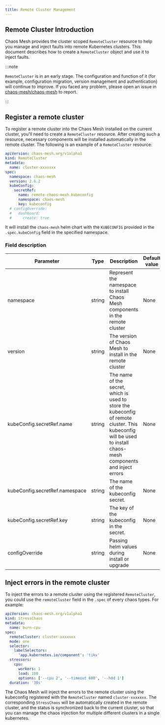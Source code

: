 ```yaml
---
title: Remote Cluster Management
---
```


## Remote Cluster Introduction

Chaos Mesh provides the cluster scoped `RemoteCluster` resource to help you manage and inject faults into remote Kubernetes clusters. This document describes how to create a `RemoteCluster` object and use it to inject faults.

:::note

`RemoteCluster` is in an early stage. The configuration and function of it (for example, configuration migration, version management and authentication) will continue to improve. If you faced any problem, please open an issue in [chaos-mesh/chaos-mesh](https://github.com/chaos-mesh/chaos-mesh) to report.

:::

## Register a remote cluster

To register a remote cluster into the Chaos Mesh installed on the current cluster, you'll need to create a `RemoteCluster` resource. After creating such a resource, necessary components will be installed automatically in the remote cluster. The following is an example of a `RemoteCluster` resource:

```yaml
apiVersion: chaos-mesh.org/v1alpha1
kind: RemoteCluster
metadata:
  name: cluster-xxxxxxx
spec:
  namespace: chaos-mesh
  version: 2.6.2
  kubeConfig:
    secretRef:
      name: remote-chaos-mesh.kubeconfig
      namespace: chaos-mesh
      key: kubeconfig
  # configOverride:
  #   dashboard:
  #     create: true
```

It will install the `chaos-mesh` helm chart with the `KUBECONFIG` provided in the `.spec.kubeConfig` field in the specified namespace.

### Field description

| Parameter                      | Type   | Description                                                                                                                                                      | Default value | Required | Example                         |
| ------------------------------ | ------ | ---------------------------------------------------------------------------------------------------------------------------------------------------------------- | ------------- | -------- | ------------------------------- |
| namespace                      | string | Represent the namespace to install Chaos Mesh components in the remote cluster                                                                                   | None          | Yes      | chaos-mesh                      |
| version                        | string | The version of Chaos Mesh to install in the remote cluster                                                                                                       | None          | Yes      | 2.6.1                           |
| kubeConfig.secretRef.name      | string | The name of the secret, which is used to store the kubeconfig of remote cluster. This kubeconfig will be used to install chaos-mesh components and inject errors | None          | Yes      | `remote-chaos-mesh.kubeconfig`  |
| kubeConfig.secretRef.namespace | string | The name of the kubeconfig secret.                                                                                                                               | None          | Yes      | `default`                       |
| kubeConfig.secretRef.key       | string | The key of the kubeconfig in the secret.                                                                                                                         | None          | Yes      | `kubeconfig`                    |
| configOverride                 | string | Passing helm values during install or upgrade                                                                                                                    | None          | No       | `{"dashboard":{"create":true}}` |

## Inject errors in the remote cluster

To inject the errors to a remote cluster using the registered `RemoteCluster`, you could use the `remoteCluster` field in the `.spec` of every chaos types. For example:

```yaml
apiVersion: chaos-mesh.org/v1alpha1
kind: StressChaos
metadata:
  name: burn-cpu
spec:
  remoteCluster: cluster-xxxxxxx
  mode: one
  selector:
    labelSelectors:
      'app.kubernetes.io/component': 'tikv'
  stressors:
    cpu:
      workers: 1
      load: 100
      options: ['--cpu 2', '--timeout 600', '--hdd 1']
  duration: '30s'
```

The Chaos Mesh will inject the errors to the remote cluster using the kubeconfig registered with the `RemoteCluster` named `cluster-xxxxxxx`. The corresponding `StressChaos` will be automatically created in the remote cluster, and the status is synchronized back to the current cluster, so that you can manage the chaos injection for multiple different clusters in a single kubernetes.
